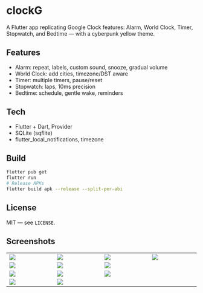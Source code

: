 # clockG

A Flutter app replicating Google Clock features: Alarm, World Clock, Timer, Stopwatch, and Bedtime — with a cyberpunk yellow theme.

## Features
- Alarm: repeat, labels, custom sound, snooze, gradual volume
- World Clock: add cities, timezone/DST aware
- Timer: multiple timers, pause/reset
- Stopwatch: laps, 10ms precision
- Bedtime: schedule, gentle wake, reminders

## Tech
- Flutter + Dart, Provider
- SQLite (sqflite)
- flutter_local_notifications, timezone

## Build
```bash
flutter pub get
flutter run
# Release APKs
flutter build apk --release --split-per-abi
```

## License
MIT — see `LICENSE`.

## Screenshots



<table width="100%">
  <tr>
    <td width="1%"><img src="https://github.com/user-attachments/assets/def7d004-ae14-44da-80d5-eacb46a32e87"/></td>
     <td width="1%"><img src="https://github.com/user-attachments/assets/e353ba1b-3981-4b0a-861e-9bd5a4f3db5e"/></td>
     <td width="1%"><img src="https://github.com/user-attachments/assets/8bd15840-ddbd-443a-9a0f-d234404e0c07"/></td>
    <td width="1%"><img src="https://github.com/user-attachments/assets/8bd15840-ddbd-443a-9a0f-d234404e0c07"/></td>
  </tr>




  </tr>
  <tr>
   <td width="1%"><img src="https://github.com/user-attachments/assets/03b4257c-dded-4d36-8210-da51d5e8509a"/></td>
     <td width="1%"><img src="https://github.com/Haxeeb71/BudgetBee/assets/135656763/ca082bb0-fb06-4ed9-8739-d92c5f88d1d3"/></td>
     <td width="1%"><img src="https://github.com/Haxeeb71/BudgetBee/assets/135656763/e8882f68-c094-4046-9e45-25891edb83f9"/></td>
  </tr>

  </tr>
  <tr>
   <td width="1%"><img src=https://github.com/Haxeeb71/BudgetBee/assets/135656763/85a53294-6868-4e63-8f62-70d5612a2aff"/></td>
     <td width="1%"><img src="https://github.com/Haxeeb71/BudgetBee/assets/135656763/ca082bb0-fb06-4ed9-8739-d92c5f88d1d3"/></td>
     <td width="1%"><img src="https://github.com/Haxeeb71/BudgetBee/assets/135656763/e8882f68-c094-4046-9e45-25891edb83f9"/></td>
  </tr>
    
  <tr>
     <td width="1%"><img src="https://github.com/Haxeeb71/BudgetBee/assets/135656763/7538867c-f271-49a5-8980-39f3dccab9e1"/></td>
    <td width="1%"><img src="https://github.com/Haxeeb71/BudgetBee/assets/135656763/b7fbd5f1-4e18-4edd-ba21-4c51f552bbcc"/></td>
        <td width="1%"><img src=""/></td>
  </tr>
    
 
</table>
